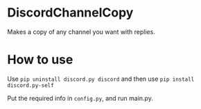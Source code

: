 # DiscordChannelCopy
Makes a copy of any channel you want with replies.

# How to use
Use `pip uninstall discord.py discord` and then use `pip install discord.py-self`


Put the required info in `config.py`, and run main.py.
